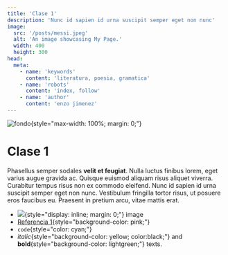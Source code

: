 ```yaml
---
title: 'Clase 1'
description: 'Nunc id sapien id urna suscipit semper eget non nunc'
image:
  src: '/posts/messi.jpeg'
  alt: 'An image showcasing My Page.'
  width: 400
  height: 300
head:
  meta:
    - name: 'keywords'
      content: 'literatura, poesia, gramatica'
    - name: 'robots'
      content: 'index, follow'
    - name: 'author'
      content: 'enzo jimenez'
---
```

![fondo](/posts/messi.jpeg){style="max-width: 100%; margin: 0;"}

# Clase 1

Phasellus semper sodales **velit et feugiat**. Nulla luctus finibus lorem, eget varius augue gravida ac. Quisque euismod aliquam risus aliquet viverra. Curabitur tempus risus non ex commodo eleifend. Nunc id sapien id urna suscipit semper eget non nunc. Vestibulum fringilla tortor risus, ut posuere eros faucibus eu. Praesent in pretium arcu, vitae mattis erat.

- ![](/favicon.ico){style="display: inline; margin: 0;"} image
- [Referencia 1](/referencias/referencia1){style="background-color: pink;"}
- `code`{style="color: cyan;"}
- _italic_{style="background-color: yellow; color:black;"} and **bold**{style="background-color: lightgreen;"} texts.